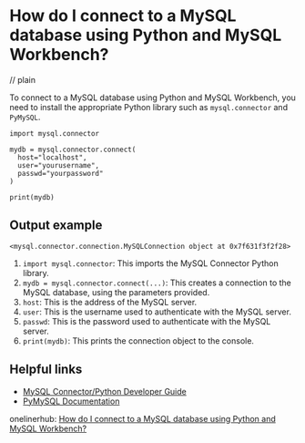 # How do I connect to a MySQL database using Python and MySQL Workbench?
// plain

To connect to a MySQL database using Python and MySQL Workbench, you need to install the appropriate Python library such as `mysql.connector` and `PyMySQL`.

```
import mysql.connector

mydb = mysql.connector.connect(
  host="localhost",
  user="yourusername",
  passwd="yourpassword"
)

print(mydb)
```

## Output example

```
<mysql.connector.connection.MySQLConnection object at 0x7f631f3f2f28>
```

1. `import mysql.connector`: This imports the MySQL Connector Python library.
2. `mydb = mysql.connector.connect(...)`: This creates a connection to the MySQL database, using the parameters provided.
3. `host`: This is the address of the MySQL server.
4. `user`: This is the username used to authenticate with the MySQL server.
5. `passwd`: This is the password used to authenticate with the MySQL server.
6. `print(mydb)`: This prints the connection object to the console.

## Helpful links
* [MySQL Connector/Python Developer Guide](https://dev.mysql.com/doc/connector-python/en/)
* [PyMySQL Documentation](https://pymysql.readthedocs.io/en/latest/)

onelinerhub: [How do I connect to a MySQL database using Python and MySQL Workbench?](https://onelinerhub.com/python-mysql/how-do-i-connect-to-a-mysql-database-using-python-and-mysql-workbench)